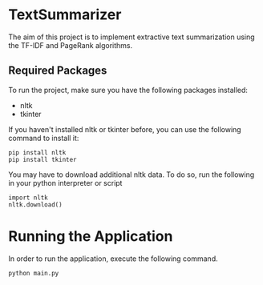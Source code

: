 # TextSummarizer

The aim of this project is to implement extractive text summarization using the TF-IDF and PageRank algorithms.

## Required Packages

To run the project, make sure you have the following packages installed:

- nltk
- tkinter

If you haven't installed nltk or tkinter before, you can use the following command to install it:

```shell
pip install nltk
pip install tkinter
```

You may have to download additional nltk data. To do so, run the following in your python interpreter or script

```shell
import nltk
nltk.download()
```

# Running the Application

In order to run the application, execute the following command.

```shell
python main.py
```
